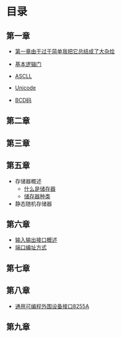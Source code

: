 # 目录

## 第一章

- [第一章由于过于简单我把它总结成了大杂烩](https://github.com/youmingsama/Microcomputer-principle-and-interface-technology/blob/master/ch1/ch1.md)

- [基本逻辑门](https://github.com/youmingsama/Microcomputer-principle-and-interface-technology/blob/master/ch1/ch2.md)

- [ASCLL](https://github.com/youmingsama/Microcomputer-principle-and-interface-technology/blob/master/ch1/ch3.md)

- [Unicode](https://github.com/youmingsama/Microcomputer-principle-and-interface-technology/blob/master/ch1/Unicode.md)
- [BCD码](https://github.com/youmingsama/Microcomputer-principle-and-interface-technology/blob/master/ch1/BCD-code.md)

## 第二章

## 第三章

## 第五章

- 存储器概述
  - [什么是储存器](https://github.com/youmingsama/Microcomputer-principle-and-interface-technology/blob/master/ch5/RAM.md)
  - [储存器种类](https://github.com/youmingsama/Microcomputer-principle-and-interface-technology/blob/master/ch5/RAMITOR.md)
- 静态随机存储器

## 第六章

- [输入输出接口概述](https://github.com/youmingsama/Microcomputer-principle-and-interface-technology/blob/master/ch6/%E8%BE%93%E5%85%A5%E8%BE%93%E5%87%BA%E6%8E%A5%E5%8F%A3%E6%A6%82%E8%BF%B0.md)
- [端口编址方式](https://github.com/youmingsama/Microcomputer-principle-and-interface-technology/blob/master/ch6/%E7%AB%AF%E5%8F%A3%E7%BC%96%E5%9D%80%E6%96%B9%E5%BC%8F.md)

## 第七章

## 第八章

- [通用可编程外围设备接口8255A](https://github.com/youmingsama/Microcomputer-principle-and-interface-technology/blob/master/ch8/ch8.md)

## 第九章